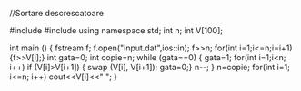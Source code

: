 //Sortare descrescatoare

#include<iostream>
#include<fstream>
using namespace std;
int n;
int V[100];

int main ()
{
    fstream f;
    f.open("input.dat",ios::in);
    f>>n;
    for(int i=1;i<=n;i=i+1)
    {f>>V[i];}
    int gata=0;
    int copie=n;
    while (gata==0)
    {
        gata=1;
        for(int i=1;i<n; i++)
        if (V[i]>V[i+1]) {
            swap (V[i], V[i+1]);
            gata=0;}
            n--;
    }
    n=copie;
    for(int i=1; i<=n; i++)
        cout<<V[i]<<" ";
}
